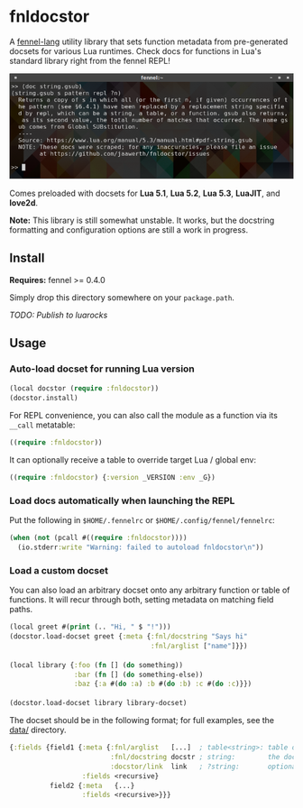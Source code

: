 # fnldocstor

A [fennel-lang](https://fennel-lang.org) utility library that sets function
metadata from pre-generated docsets for various Lua runtimes. Check docs
for functions in Lua's standard library right from the fennel REPL!

![Sample screenshot](screenshot.png)

Comes preloaded with docsets for **Lua 5.1**, **Lua 5.2**, **Lua 5.3**, **LuaJIT**, and **love2d**.

**Note:** This library is still somewhat unstable. It works, but the
docstring formatting and configuration options are still a work in progress.

## Install

**Requires:** fennel >= 0.4.0

Simply drop this directory somewhere on your `package.path`.

*TODO: Publish to luarocks*

## Usage

### Auto-load docset for running Lua version

```clojure
(local docstor (require :fnldocstor))
(docstor.install)
```

For REPL convenience, you can also call the module as a function via its
`__call` metatable:

```clojure
((require :fnldocstor))
```

It can optionally receive a table to override target Lua / global env:

```clojure
((require :fnldocstor) {:version _VERSION :env _G})
```

### Load docs automatically when launching the REPL

Put the following in `$HOME/.fennelrc` or `$HOME/.config/fennel/fennelrc`:

```clojure
(when (not (pcall #((require :fnldocstor))))
  (io.stderr:write "Warning: failed to autoload fnldocstor\n"))
```

### Load a custom docset

You can also load an arbitrary docset onto any arbitrary function or table of
functions. It will recur through both, setting metadata on matching field paths.

```clojure
(local greet #(print (.. "Hi, " $ "!")))
(docstor.load-docset greet {:meta {:fnl/docstring "Says hi"
                                   :fnl/arglist ["name"]}})

(local library {:foo (fn [] (do something))
                :bar (fn [] (do something-else))
                :baz {:a #(do :a) :b #(do :b) :c #(do :c)}})

(docstor.load-docset library library-docset)
```

The docset should be in the following format; for full examples, see the
[data/](data) directory.

```clojure
{:fields {field1 {:meta {:fnl/arglist   [...]  ; table<string>: table of argnames
                         :fnl/docstring docstr ; string:        the docstring
                         :docstor/link  link   ; ?string:       optional url to fn docs}
                  :fields <recursive}
          field2 {:meta   {...}
                  :fields <recursive>}}}
```
